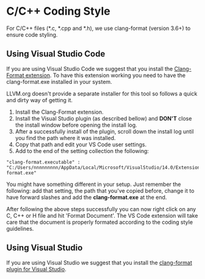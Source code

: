 # C/C++ Coding Style

For C/C++ files (*.c, *.cpp and *.h), we use clang-format (version 3.6+) to ensure code styling. 

## Using Visual Studio Code

If you are using Visual Studio Code we suggest that you install the [Clang-Format extension](https://marketplace.visualstudio.com/items?itemName=xaver.clang-format).
To have this extension working you need to have the clang-format.exe installed in your system.

LLVM.org doesn't provide a separate installer for this tool so follows a quick and dirty way of getting it.
1. Install the Clang-Format extension.
2. Install the Visual Studio plugin (as described bellow) and **DON'T** close the install window before opening the install log.
3. After a successfully install of the plugin, scroll down the install log until you find the path where it was installed.
4. Copy that path and edit your VS Code user settings.
5. Add to the end of the setting collection the following:
```
"clang-format.executable" : "C:/Users/nnnnnnnnn/AppData/Local/Microsoft/VisualStudio/14.0/Extensions/yyyyyy.zzzz/clang-format.exe"
```
You might have something different in your setup. 
Just remember the following: add that setting, the path that you've copied before, change it to have forward slashes and add the **clang-format.exe** at the end.

After following the above steps successfully you can now right click on any C, C++ or H file and hit 'Format Document'. The VS Code extension will take care that the document is properly formated according to the coding style guidelines.

## Using Visual Studio

If you are using Visual Studio we suggest that you install the [clang-format plugin for Visual Studio](http://llvm.org/builds/).
